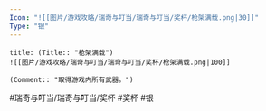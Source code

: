 ```yaml
---
Icon: "![[图片/游戏攻略/瑞奇与叮当/瑞奇与叮当/奖杯/枪架满载.png|30]]"
Type: "银"
---
```

```ad-common-silver-trophy
title: (Title:: "枪架满载")
![[图片/游戏攻略/瑞奇与叮当/瑞奇与叮当/奖杯/枪架满载.png|100]]

(Comment:: "取得游戏内所有武器。")
```

#瑞奇与叮当/瑞奇与叮当/奖杯 #奖杯 #银
